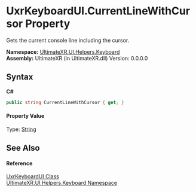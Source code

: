 # UxrKeyboardUI.CurrentLineWithCursor Property 
 

Gets the current console line including the cursor.

**Namespace:**&nbsp;<a href="N_UltimateXR_UI_Helpers_Keyboard">UltimateXR.UI.Helpers.Keyboard</a><br />**Assembly:**&nbsp;UltimateXR (in UltimateXR.dll) Version: 0.0.0.0

## Syntax

**C#**<br />
``` C#
public string CurrentLineWithCursor { get; }
```


#### Property Value
Type: <a href="https://docs.microsoft.com/dotnet/api/system.string" target="_blank" rel="noopener noreferrer">String</a>

## See Also


#### Reference
<a href="T_UltimateXR_UI_Helpers_Keyboard_UxrKeyboardUI">UxrKeyboardUI Class</a><br /><a href="N_UltimateXR_UI_Helpers_Keyboard">UltimateXR.UI.Helpers.Keyboard Namespace</a><br />